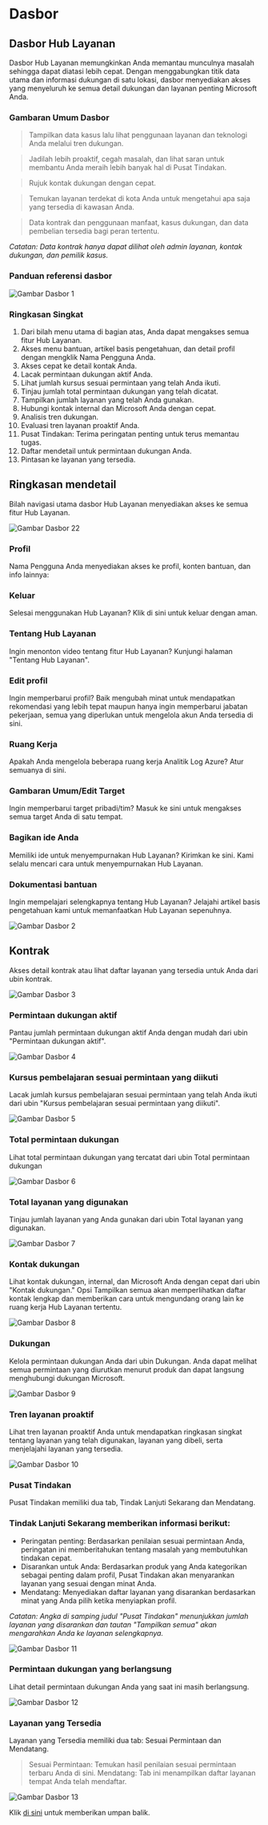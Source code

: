 # <a name="dashboard"></a>Dasbor

## <a name="the-services-hub-dashboard"></a>Dasbor Hub Layanan

Dasbor Hub Layanan memungkinkan Anda memantau munculnya masalah sehingga dapat diatasi lebih cepat. Dengan menggabungkan titik data utama dan informasi dukungan di satu lokasi, dasbor menyediakan akses yang menyeluruh ke semua detail dukungan dan layanan penting Microsoft Anda.

### <a name="dashboard-overview"></a>Gambaran Umum Dasbor

  > Tampilkan data kasus lalu lihat penggunaan layanan dan teknologi Anda melalui tren dukungan.
  
  > Jadilah lebih proaktif, cegah masalah, dan lihat saran untuk membantu Anda meraih lebih banyak hal di Pusat Tindakan.
  
  > Rujuk kontak dukungan dengan cepat.
  
  > Temukan layanan terdekat di kota Anda untuk mengetahui apa saja yang tersedia di kawasan Anda.
  
  > Data kontrak dan penggunaan manfaat, kasus dukungan, dan data pembelian tersedia bagi peran tertentu.

*Catatan: Data kontrak hanya dapat dilihat oleh admin layanan, kontak dukungan, dan pemilik kasus.*

### <a name="dashboard-reference-guide"></a>Panduan referensi dasbor

 ![Gambar Dasbor 1](dashboard-dashboard1.png)

### <a name="quick-summary"></a>Ringkasan Singkat

1.  Dari bilah menu utama di bagian atas, Anda dapat mengakses semua fitur Hub Layanan.
2.  Akses menu bantuan, artikel basis pengetahuan, dan detail profil dengan mengklik Nama Pengguna Anda.
3.  Akses cepat ke detail kontak Anda.
4.  Lacak permintaan dukungan aktif Anda.
5.  Lihat jumlah kursus sesuai permintaan yang telah Anda ikuti.
6.  Tinjau jumlah total permintaan dukungan yang telah dicatat.
7.  Tampilkan jumlah layanan yang telah Anda gunakan.
8.  Hubungi kontak internal dan Microsoft Anda dengan cepat.
9.  Analisis tren dukungan.
10. Evaluasi tren layanan proaktif Anda.
11. Pusat Tindakan: Terima peringatan penting untuk terus memantau tugas.
12. Daftar mendetail untuk permintaan dukungan Anda.
13. Pintasan ke layanan yang tersedia.


## <a name="detailed-summary"></a>Ringkasan mendetail

Bilah navigasi utama dasbor Hub Layanan menyediakan akses ke semua fitur Hub Layanan.

![Gambar Dasbor 22](dashboard-dashboard22.png)

### <a name="profile"></a>Profil

Nama Pengguna Anda menyediakan akses ke profil, konten bantuan, dan info lainnya:

### <a name="sign-out"></a>Keluar

Selesai menggunakan Hub Layanan? Klik di sini untuk keluar dengan aman.

### <a name="about-services-hub"></a>Tentang Hub Layanan

Ingin menonton video tentang fitur Hub Layanan? Kunjungi halaman "Tentang Hub Layanan".

### <a name="edit-profile"></a>Edit profil

Ingin memperbarui profil? Baik mengubah minat untuk mendapatkan rekomendasi yang lebih tepat maupun hanya ingin memperbarui jabatan pekerjaan, semua yang diperlukan untuk mengelola akun Anda tersedia di sini.

### <a name="workspaces"></a>Ruang Kerja

Apakah Anda mengelola beberapa ruang kerja Analitik Log Azure? Atur semuanya di sini.

### <a name="goals-overviewedit"></a>Gambaran Umum/Edit Target

Ingin memperbarui target pribadi/tim? Masuk ke sini untuk mengakses semua target Anda di satu tempat.

### <a name="share-your-idea"></a>Bagikan ide Anda

Memiliki ide untuk menyempurnakan Hub Layanan? Kirimkan ke sini.  Kami selalu mencari cara untuk menyempurnakan Hub Layanan.

### <a name="help-documentation"></a>Dokumentasi bantuan

Ingin mempelajari selengkapnya tentang Hub Layanan? Jelajahi artikel basis pengetahuan kami untuk memanfaatkan Hub Layanan sepenuhnya.

![Gambar Dasbor 2](dashboard-dashboard2.png)

## <a name="contract"></a>Kontrak

Akses detail kontrak atau lihat daftar layanan yang tersedia untuk Anda dari ubin kontrak.

![Gambar Dasbor 3](dashboard-dashboard3.png)

### <a name="active-support-requests"></a>Permintaan dukungan aktif

Pantau jumlah permintaan dukungan aktif Anda dengan mudah dari ubin "Permintaan dukungan aktif".

![Gambar Dasbor 4](dashboard-dashboard4.png)

### <a name="learning-on-demand-courses-consumed"></a>Kursus pembelajaran sesuai permintaan yang diikuti

Lacak jumlah kursus pembelajaran sesuai permintaan yang telah Anda ikuti dari ubin "Kursus pembelajaran sesuai permintaan yang diikuti".

![Gambar Dasbor 5](dashboard-dashboard5.png)

### <a name="total-support-requests"></a>Total permintaan dukungan

Lihat total permintaan dukungan yang tercatat dari ubin Total permintaan dukungan

![Gambar Dasbor 6](dashboard-dashboard6.png)
### <a name="total-consumed-services"></a>Total layanan yang digunakan

Tinjau jumlah layanan yang Anda gunakan dari ubin Total layanan yang digunakan.

![Gambar Dasbor 7](dashboard-dashboard7.png)

### <a name="support-contacts"></a>Kontak dukungan

Lihat kontak dukungan, internal, dan Microsoft Anda dengan cepat dari ubin "Kontak dukungan." Opsi Tampilkan semua akan memperlihatkan daftar kontak lengkap dan memberikan cara untuk mengundang orang lain ke ruang kerja Hub Layanan tertentu.

![Gambar Dasbor 8](dashboard-dashboard8.png)

### <a name="support"></a>Dukungan

Kelola permintaan dukungan Anda dari ubin Dukungan. Anda dapat melihat semua permintaan yang diurutkan menurut produk dan dapat langsung menghubungi dukungan Microsoft.

![Gambar Dasbor 9](dashboard-dashboard9.png)

### <a name="proactive-services-trends"></a>Tren layanan proaktif

Lihat tren layanan proaktif Anda untuk mendapatkan ringkasan singkat tentang layanan yang telah digunakan, layanan yang dibeli, serta menjelajahi layanan yang tersedia.

![Gambar Dasbor 10](dashboard-dashboard10.png)

### <a name="action-center"></a>Pusat Tindakan

Pusat Tindakan memiliki dua tab, Tindak Lanjuti Sekarang dan Mendatang.

### <a name="act-now-provides-the-following-information"></a>Tindak Lanjuti Sekarang memberikan informasi berikut:

  - Peringatan penting: Berdasarkan penilaian sesuai permintaan Anda, peringatan ini memberitahukan tentang masalah yang membutuhkan tindakan cepat.
  - Disarankan untuk Anda: Berdasarkan produk yang Anda kategorikan sebagai penting dalam profil, Pusat Tindakan akan menyarankan layanan yang sesuai dengan minat Anda.
  - Mendatang: Menyediakan daftar layanan yang disarankan berdasarkan minat yang Anda pilih ketika menyiapkan profil.

*Catatan: Angka di samping judul "Pusat Tindakan" menunjukkan jumlah layanan yang disarankan dan tautan "Tampilkan semua" akan mengarahkan Anda ke layanan selengkapnya.*

![Gambar Dasbor 11](dashboard-dashboard11.png)

### <a name="open-support-requests"></a>Permintaan dukungan yang berlangsung

Lihat detail permintaan dukungan Anda yang saat ini masih berlangsung.

![Gambar Dasbor 12](dashboard-dashboard12.png)

### <a name="available-services"></a>Layanan yang Tersedia

Layanan yang Tersedia memiliki dua tab: Sesuai Permintaan dan Mendatang.

  > Sesuai Permintaan: Temukan hasil penilaian sesuai permintaan terbaru Anda di sini.
  > Mendatang: Tab ini menampilkan daftar layanan tempat Anda telah mendaftar.

![Gambar Dasbor 13](dashboard-dashboard13.png)

Klik <a href="mailto:SHub_Feedback_RC@Microsoft.com?subject=Resource%20Center%20Feedback%3A%20%3CInsert%20feedback%20topic%3E%3E&amp;body=%3C%3Cplease%20submit%20your%20feedback%20with%20enough%20detail%20on%20the%20problem%2C%20reproduction%20steps%20and%20what%20you%20desire%20to%20happen%3E%3E" target="_blank">di sini</a> untuk memberikan umpan balik.
